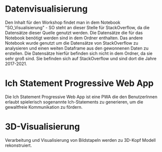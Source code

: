 # Datenvisualisierung

Den Inhalt für den Workshop findet man in dem Notebook "SO_Visualisierung" - SO steht an dieser Stelle für StackOverflow, da die Datensätze
dieser Quelle genutzt werden. Die Datensätze die für das Notebook benötigt werden sind in dem Ordner enthalten.
Das andere Notebook wurde genutzt um die Datensätze von StackOverflow zu analysieren und einen weiten Dataframe aus den gewonnenen Daten zu
erstellen. Die Datensätze hierfür befinden sich nicht in dem Ordner, da sie sehr groß sind. Sie befinden sich auf StackOverflow und sind 
dort die Jahre 2017-2021.

# Ich Statement Progressive Web App

Die Ich Statement Progressive Web App ist eine PWA die den BenutzerInnen erlaubt spielerisch sogenannte Ich-Statements zu generieren, um die gewaltfreie Kommunikation zu fördern.

# 3D-Visualisierung 

Verarbeitung und Visualisierung von Bildstapeln werden zu 3D-Kopf Modell rekonstruiert. 
